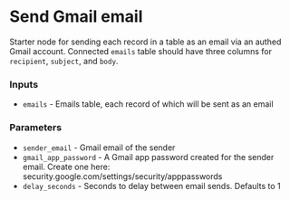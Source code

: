 # Send Gmail email

Starter node for sending each record in a table as an email via an authed Gmail account. Connected
`emails` table should have three columns for `recipient`, `subject`, and `body`.

### Inputs
- `emails` - Emails table, each record of which will be sent as an email

### Parameters

- `sender_email` - Gmail email of the sender
- `gmail_app_password` - A Gmail app password created for the sender email. Create one here: 
   security.google.com/settings/security/apppasswords
- `delay_seconds` - Seconds to delay between email sends. Defaults to 1
